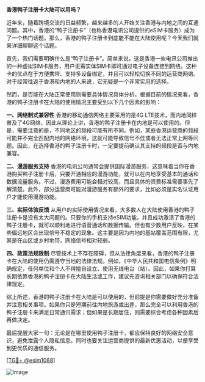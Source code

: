 **香港鸭子注册卡大陆可以用吗？**

近年来，随着跨境交流的日益频繁，越来越多的人开始关注香港与内地之间的互通问题。其中，香港的“鸭子注册卡”（也称香港电讯公司提供的eSIM卡服务）成为了一个热门话题。那么，香港的鸭子注册卡到底能不能在大陆使用呢？今天我们就来详细聊聊这个话题。

首先，我们需要明确什么是“鸭子注册卡”。简单来说，这是香港一些电讯公司推出的一种虚拟SIM卡服务，用户无需实体SIM卡即可通过电子设备连接到网络。这种卡的优点在于方便携带、支持多设备绑定，并且可以轻松切换不同的运营商网络。对于经常往返于香港和内地的人来说，它无疑是一个非常实用的选择。

然而，是否能在大陆正常使用则需要具体情况具体分析。根据目前的情况来看，香港的鸭子注册卡在大陆的使用情况主要受到以下几个因素的影响：

**一、网络制式兼容性**
香港的移动通信网络主要采用的是4G LTE技术，而内地同样普及了4G网络，因此从理论上讲，香港的鸭子注册卡在内地是可以使用的。但是，需要注意的是，不同地区的频段可能有所不同。例如，某些香港运营商的频段可能并不完全匹配内地的网络环境，这就可能导致信号不佳或者无法正常上网等问题。因此，在选择香港的鸭子注册卡时，一定要提前确认其支持的频段是否与内地兼容。

**二、漫游服务支持**
香港的电讯公司通常会提供国际漫游服务，这意味着当你在香港购买鸭子注册卡后，只要开通相应的漫游功能，就可以在内地享受基本的通话和数据流量服务。不过，漫游费用可能会相对较高，而且具体的资费标准需要事先了解清楚。此外，部分运营商可能对漫游服务有额外的要求，比如必须是实名认证用户才能使用漫游功能。

**三、实际体验反馈**
从用户的实际使用情况来看，大多数人在大陆使用香港的鸭子注册卡是没有太大问题的。只要你的手机支持eSIM功能，并且成功激活了香港的鸭子注册卡，就可以顺利地进行语音通话和数据传输。但也有少数用户反映，在某些偏远地区会出现信号不稳定的现象。这主要是因为内地的基站覆盖范围有限，尤其是在山区或乡村地带，网络信号相对较弱。

**四、政策法规限制**
尽管技术上不存在障碍，但从法律角度来看，香港的鸭子注册卡在大陆的使用仍需遵守当地的法律法规。例如，《中华人民共和国电信条例》明确规定，任何单位和个人不得擅自设立、使用无线电台（站）。因此，如果你打算长期依靠香港的鸭子注册卡在大陆生活或工作，建议先咨询相关部门以确保符合法律规定。

综上所述，香港的鸭子注册卡在大陆是可以使用的，但前提是你需要做好充分准备并注意相关事项。如果你只是短期前往内地旅游或出差，那么完全可以利用香港的鸭子注册卡来满足日常通讯需求；但如果是长期居住，则需要综合考虑各种因素后再做决定。

最后提醒大家一句：无论是在哪里使用鸭子注册卡，都应保持良好的网络安全意识，避免泄露个人隐私信息。同时也要关注运营商提供的最新优惠活动，以便享受到更优质的通信服务。

[[TG💪+ @esim1088](https://t.me/s/esim1088)]

![Image](https://i.postimg.cc/4NQfJmqS/Snipaste-2025-05-13-00-14-12.png)